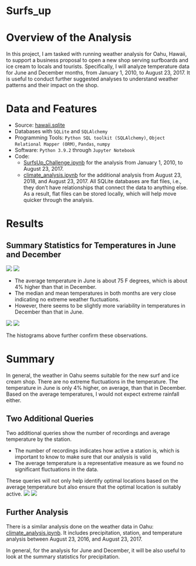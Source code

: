 # Surfs_up

# Overview of the Analysis
In this project, I am tasked with running weather analysis for Oahu, Hawaii, to support a business proposal to open a new shop serving surfboards and ice cream to locals and tourists. Specifically, I will analyze temperature data for June and December months, from January 1, 2010, to August 23, 2017. It is useful to conduct further suggested analyses to understand weather patterns and their impact on the shop. 

# Data and Features
* Source: [hawaii.sqlite](https://github.com/Aigerim-Zh/Surfs_up/blob/main/Data/hawaii.sqlite)
* Databases with ```SQLite``` and ```SQLAlchemy```
* Programming Tools: ```Python SQL toolkit (SQLAlchemy)```, ```Object Relational Mapper (ORM)```, ```Pandas```, ```numpy```
* Software: ```Python 3.9.2``` through ```Jupyter Notebook```
* Code: 
    * [SurfsUp_Challenge.ipynb](https://github.com/Aigerim-Zh/Surfs_up/blob/main/Code/SurfsUp_Challenge.ipynb) for the analysis from January 1, 2010, to August 23, 2017.
    * [climate_analysis.ipynb](https://github.com/Aigerim-Zh/Surfs_up/blob/main/Code/climate_analysis.ipynb) for the additional analysis from August 23, 2018, and August 23, 2017.
All SQLite databases are flat files, i.e., they don’t have relationships that connect the data to anything else. As a result, flat files can be stored locally, which will help move quicker through the analysis.


# Results

## Summary Statistics for Temperatures in June and December
![](https://github.com/Aigerim-Zh/Surfs_up/blob/main/Results/June_Sum_Stats.png)
![](https://github.com/Aigerim-Zh/Surfs_up/blob/main/Results/December_Sum_Stats.png)

* The average temperature in June is about 75 F degrees, which is about 4% higher than that in December.
* The median and mean temperatures in both months are very close indicating no extreme weather fluctuations.
* However, there seems to be slightly more variability in temperatures in December than that in June. 

![](https://github.com/Aigerim-Zh/Surfs_up/blob/main/Results/June_Temps_Hist.png)
![](https://github.com/Aigerim-Zh/Surfs_up/blob/main/Results/December_Temps_Hist.png)

The histograms above further confirm these observations. 

# Summary
In general, the weather in Oahu seems suitable for the new surf and ice cream shop. There are no extreme fluctuations in the temperature. The temperature in June is only 4% higher, on average, than that in December. Based on the average temperatures, I would not expect extreme rainfall either. 

## Two Additional Queries
Two additional queries show the number of recordings and average temperature by the station. 
* The number of recordings indicates how active a station is, which is important to know to make sure that our analysis is valid 
* The average temperature is a representative measure as we found no significant fluctuations in the data.

These queries will not only help identify optimal locations based on the average temperature but also ensure that the optimal location is suitably active.
![](https://github.com/Aigerim-Zh/Surfs_up/blob/main/Results/June_by_Station.png)
![](https://github.com/Aigerim-Zh/Surfs_up/blob/main/Results/December_by_Station.png)

## Further Analysis
There is a similar analysis done on the weather data in Oahu: [climate_analysis.ipynb](https://github.com/Aigerim-Zh/Surfs_up/blob/main/Code/climate_analysis.ipynb). It includes precipitation, station, and temperature analysis between August 23, 2016, and August 23, 2017. 

In general, for the analysis for June and December, it will be also useful to look at the summary statistics for precipitation. 